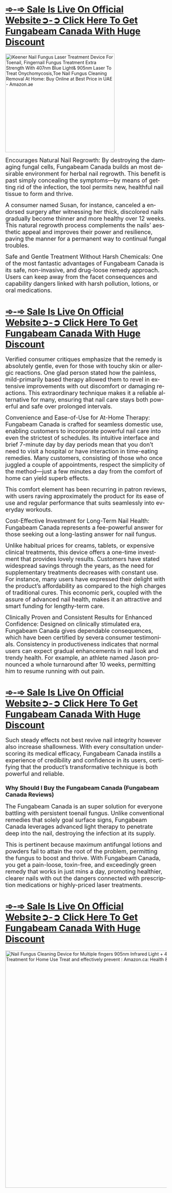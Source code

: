 <h1 lang="en-US"><a href="https://www.facebook.com/FungabeamCA/">➾-➾ Sale Is Live On Official Website➲-➲ Click Here To Get Fungabeam Canada With Huge Discount</a></h1>
<p><img src="https://m.media-amazon.com/images/I/61IbEwqpuXL._AC_UF1000,1000_QL80_.jpg" alt="iKeener Nail Fungus Laser Treatment Device For Toenail, Fingernail Fungus  Treatment Extra Strength With 407nm Blue Light&amp; 905nm Laser To Treat  Onychomycosis,Toe Nail Fungus Cleaning Removal At Home: Buy Online at Best  Price in UAE - Amazon.ae" width="341" height="308" /></p>
<p lang="en-US"><span style="font-size: large;">Encourages Natural Nail Regrowth: By destroying the damaging fungal cells, Fungabeam Canada builds an most desirable environment for herbal nail regrowth. This benefit is past simply concealing the symptoms&mdash;by means of getting rid of the infection, the tool permits new, healthful nail tissue to form and thrive. </span></p>
<p lang="en-US"><span style="font-size: large;">A consumer named Susan, for instance, canceled a endorsed surgery after witnessing her thick, discolored nails gradually become thinner and more healthy over 12 weeks. This natural regrowth process complements the nails&rsquo; aesthetic appeal and improves their power and resilience, paving the manner for a permanent way to continual fungal troubles.</span></p>
<p lang="en-US"><span style="font-size: large;">Safe and Gentle Treatment Without Harsh Chemicals: One of the most fantastic advantages of Fungabeam Canada is its safe, non-invasive, and drug-loose remedy approach. Users can keep away from the facet consequences and capability dangers linked with harsh pollution, lotions, or oral medications.</span></p>
<h1 lang="en-US"><a href="https://www.facebook.com/FungabeamCA/">➾-➾ Sale Is Live On Official Website➲-➲ Click Here To Get Fungabeam Canada With Huge Discount</a></h1>
<p lang="en-US"><span style="font-size: large;">Verified consumer critiques emphasize that the remedy is absolutely gentle, even for those with touchy skin or allergic reactions. One glad person stated how the painless, mild-primarily based therapy allowed them to revel in extensive improvements with out discomfort or damaging reactions. This extraordinary technique makes it a reliable alternative for many, ensuring that nail care stays both powerful and safe over prolonged intervals.</span></p>
<p lang="en-US"><span style="font-size: large;">Convenience and Ease-of-Use for At-Home Therapy: Fungabeam Canada is crafted for seamless domestic use, enabling customers to incorporate powerful nail care into even the strictest of schedules. Its intuitive interface and brief 7-minute day by day periods mean that you don&rsquo;t need to visit a hospital or have interaction in time-eating remedies. Many customers, consisting of those who once juggled a couple of appointments, respect the simplicity of the method&mdash;just a few minutes a day from the comfort of home can yield superb effects. </span></p>
<p lang="en-US"><span style="font-size: large;">This comfort element has been recurring in patron reviews, with users raving approximately the product for its ease of use and regular performance that suits seamlessly into everyday workouts.</span></p>
<p lang="en-US"><span style="font-size: large;">Cost-Effective Investment for Long-Term Nail Health: Fungabeam Canada represents a fee-powerful answer for those seeking out a long-lasting answer for nail fungus.</span></p>
<p lang="en-US"><span style="font-size: large;">Unlike habitual prices for creams, tablets, or expensive clinical treatments, this device offers a one-time investment that provides lovely results. Customers have stated widespread savings through the years, as the need for supplementary treatments decreases with constant use. For instance, many users have expressed their delight with the product&rsquo;s affordability as compared to the high charges of traditional cures. This economic perk, coupled with the assure of advanced nail health, makes it an attractive and smart funding for lengthy-term care.</span></p>
<p lang="en-US"><span style="font-size: large;">Clinically Proven and Consistent Results for Enhanced Confidence: Designed on clinically stimulated era, Fungabeam Canada gives dependable consequences, which have been certified by severa consumer testimonials. Consistency in productiveness indicates that normal users can expect gradual enhancements in nail look and trendy health. For example, an athlete named Jason pronounced a whole turnaround after 10 weeks, permitting him to resume running with out pain.</span></p>
<h1 lang="en-US"><a href="https://www.facebook.com/FungabeamCA/">➾-➾ Sale Is Live On Official Website➲-➲ Click Here To Get Fungabeam Canada With Huge Discount</a></h1>
<p lang="en-US"><span style="font-size: large;">Such steady effects not best revive nail integrity however also increase shallowness. With every consultation underscoring its medical efficacy, Fungabeam Canada instills a experience of credibility and confidence in its users, certifying that the product&rsquo;s transformative technique is both powerful and reliable.</span></p>
<h3 lang="en-US"><span style="font-size: large;">Why Should I Buy the Fungabeam Canada (Fungabeam Canada Reviews)</span></h3>
<p lang="en-US"><span style="font-size: large;">The Fungabeam Canada is an super solution for everyone battling with persistent toenail fungus. Unlike conventional remedies that solely goal surface signs, Fungabeam Canada leverages advanced light therapy to penetrate deep into the nail, destroying the infection at its supply. </span></p>
<p lang="en-US"><span style="font-size: large;">This is pertinent because maximum antifungal lotions and powders fail to attain the root of the problem, permitting the fungus to boost and thrive. With Fungabeam Canada, you get a pain-loose, toxin-free, and exceedingly green remedy that works in just mins a day, promoting healthier, clearer nails with out the dangers connected with prescription medications or highly-priced laser treatments.</span></p>
<h1 lang="en-US"><a href="https://www.facebook.com/FungabeamCA/">➾-➾ Sale Is Live On Official Website➲-➲ Click Here To Get Fungabeam Canada With Huge Discount</a></h1>
<p><img src="https://m.media-amazon.com/images/I/71lUHIrq+aL.jpg" alt="Nail Fungus Cleaning Device for Multiple fingers 905nm Infrared Light +  470nm Blue Light Highly Effective Treatment for Home Use Treat and  effectively prevent : Amazon.ca: Health &amp; Personal Care" width="740" height="740" /></p>
